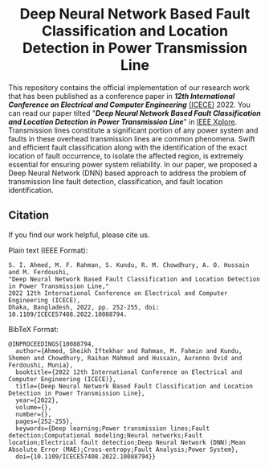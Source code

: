<h1 align="center">Deep Neural Network Based Fault Classification and Location Detection in Power Transmission Line</h1> 


This repository contains the official implementation of our research work that has been published as a conference paper in ***12th International Conference on Electrical and Computer Engineering*** [(ICECE)](https://icece.buet.ac.bd/) 2022. You can read our paper tilted "***Deep Neural Network Based Fault Classification and Location Detection in Power Transmission Line***" in [IEEE Xplore](https://ieeexplore.ieee.org/document/10088794). Transmission lines constitute a significant portion of any power system and faults in these overhead transmission lines are common phenomena. Swift and efficient fault classification along with the identification of the exact location of fault occurrence, to isolate the affected region, is extremely essential for ensuring power system reliability. In our paper, we proposed a Deep Neural Network (DNN) based approach to address the problem of transmission line fault detection, classification, and fault location identification. 


## Citation 
If you find our work helpful, please cite us. 

Plain text (IEEE Format): 
```
S. I. Ahmed, M. F. Rahman, S. Kundu, R. M. Chowdhury, A. O. Hussain and M. Ferdoushi,
"Deep Neural Network Based Fault Classification and Location Detection in Power Transmission Line,"
2022 12th International Conference on Electrical and Computer Engineering (ICECE),
Dhaka, Bangladesh, 2022, pp. 252-255, doi: 10.1109/ICECE57408.2022.10088794.
```
BibTeX Format:
```
@INPROCEEDINGS{10088794,
  author={Ahmed, Sheikh Iftekhar and Rahman, M. Fahmin and Kundu, Shomen and Chowdhury, Raihan Mahmud and Hussain, Auronno Ovid and Ferdoushi, Munia},
  booktitle={2022 12th International Conference on Electrical and Computer Engineering (ICECE)}, 
  title={Deep Neural Network Based Fault Classification and Location Detection in Power Transmission Line}, 
  year={2022},
  volume={},
  number={},
  pages={252-255},
  keywords={Deep learning;Power transmission lines;Fault detection;Computational modeling;Neural networks;Fault location;Electrical fault detection;Deep Neural Network (DNN);Mean Absolute Error (MAE);Cross-entropy;Fault Analysis;Power System},
  doi={10.1109/ICECE57408.2022.10088794}}
```
